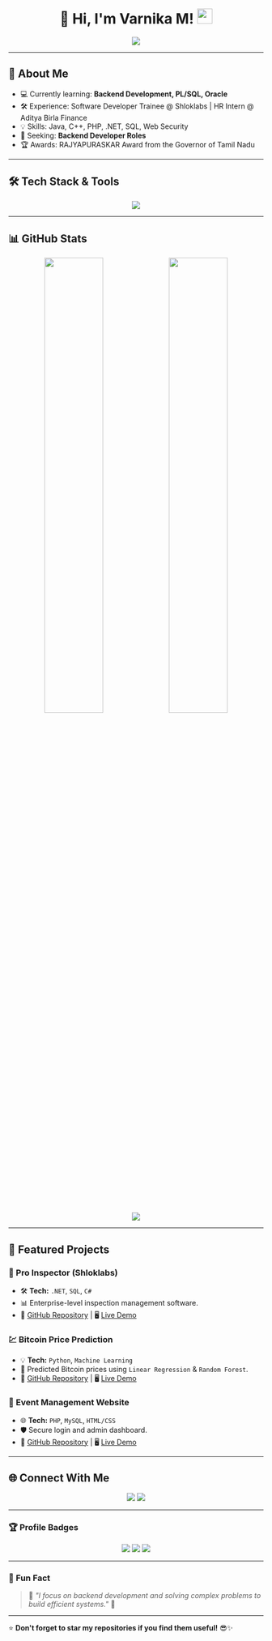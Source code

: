 <h1 align="center"> 🌟 Hi, I'm Varnika M! <img src="https://media.giphy.com/media/hvRJCLFzcasrR4ia7z/giphy.gif" width="30px"></h1>

<p align="center">
  <img src="https://readme-typing-svg.herokuapp.com?font=Fira+Code&weight=600&size=24&duration=4000&pause=800&color=28F77E&width=500&lines=Backend+Developer;Tech+Enthusiast;Problem+Solver;Always+Learning+New+Things" />
</p>

---

## 🚀 About Me  
- 💻 Currently learning: **Backend Development, PL/SQL, Oracle**  
- 🛠️ Experience: Software Developer Trainee @ Shloklabs | HR Intern @ Aditya Birla Finance  
- 💡 Skills: Java, C++, PHP, .NET, SQL, Web Security  
- 🎯 Seeking: **Backend Developer Roles**  
- 🏆 Awards: RAJYAPURASKAR Award from the Governor of Tamil Nadu  

---

## 🛠️ Tech Stack & Tools  
<p align="center">
  <img src="https://skillicons.dev/icons?i=java,cpp,php,dotnet,mysql,plsql,git,vscode,aws,linux" />
</p>

---

## 📊 GitHub Stats  
<p align="center">
  <img width="48%" src="https://github-readme-stats.vercel.app/api?username=VarnikaM&show_icons=true&theme=tokyonight" />
  <img width="48%" src="https://github-readme-streak-stats.herokuapp.com/?user=VarnikaM&theme=tokyonight" />
</p>

<p align="center">
  <img src="https://github-readme-stats.vercel.app/api/top-langs/?username=VarnikaM&layout=compact&theme=tokyonight" />
</p>

---

## 🧩 Featured Projects  
### 🚀 Pro Inspector (Shloklabs)  
- 🛠 **Tech:** `.NET`, `SQL`, `C#`  
- 📊 Enterprise-level inspection management software.  
- 🔗 [GitHub Repository](#) | 🖥️ [Live Demo](#)  

### 💹 Bitcoin Price Prediction  
- 💡 **Tech:** `Python`, `Machine Learning`  
- 🧠 Predicted Bitcoin prices using `Linear Regression` & `Random Forest`.  
- 🔗 [GitHub Repository](#) | 🖥️ [Live Demo](#)  

### 🎉 Event Management Website  
- 🌐 **Tech:** `PHP`, `MySQL`, `HTML/CSS`  
- 🛡 Secure login and admin dashboard.  
- 🔗 [GitHub Repository](#) | 🖥️ [Live Demo](#)  

---

## 🌐 Connect With Me  
<p align="center">
  <a href="https://www.linkedin.com/in/varnika-moorthy-84411324a"><img src="https://img.shields.io/badge/-LinkedIn-0A66C2?style=for-the-badge&logo=linkedin&logoColor=white"></a>
  <a href="mailto:varnikamoorthy7788@gmail.com"><img src="https://img.shields.io/badge/-Gmail-D14836?style=for-the-badge&logo=gmail&logoColor=white"></a>
</p>

---

### 🏆 Profile Badges  
<p align="center">
  <img src="https://visitor-badge.glitch.me/badge?page_id=VarnikaM.visitor-badge&left_color=purple&right_color=green" />
  <img src="https://img.shields.io/github/followers/VarnikaM?style=social" />
  <img src="https://img.shields.io/github/stars/VarnikaM?style=social" />
</p>

---

### 📢 Fun Fact  
> 🌟 *"I focus on backend development and solving complex problems to build efficient systems."* 🌱  

---

⭐ **Don't forget to star my repositories if you find them useful!** 😎✨
